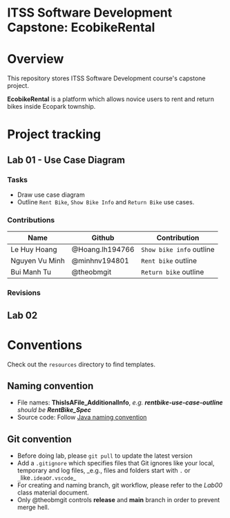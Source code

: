 # ITSS Software Development Capstone: EcobikeRental

# Overview

This repository stores ITSS Software Development course's capstone project.

**EcobikeRental** is a platform which allows novice users to rent and return bikes inside Ecopark township.

# Project tracking

## Lab 01 - Use Case Diagram

### Tasks

- Draw use case diagram
- Outline `Rent Bike`, `Show Bike Info` and `Return Bike` use cases.

### Contributions

| Name           | Github          | Contribution             |
| -------------- | --------------- | ------------------------ |
| Le Huy Hoang   | @Hoang.lh194766 | `Show bike info` outline |
| Nguyen Vu Minh | @minhnv194801   | `Rent bike` outline      |
| Bui Manh Tu    | @theobmgit      | `Return bike` outline    |

### Revisions

## Lab 02

# Conventions

Check out the `resources` directory to find templates.

## Naming convention

- File names: **ThisIsAFile_AdditionalInfo**, _e.g. **rentbike-use-case-outline** should be **RentBike_Spec**_
- Source code: Follow [Java naming convention](https://www.oracle.com/java/technologies/javase/codeconventions-namingconventions.html)

## Git convention

- Before doing lab, please `git pull` to update the latest version
- Add a `.gitignore` which specifies files that Git ignores like your local, temporary and log files, _e.g., files and folders start with `.` or `_`like`.idea`or`.vscode`\_
- For creating and naming branch, git workflow, please refer to the _Lab00_ class material document.
- Only @theobmgit controls **release** and **main** branch in order to prevent merge hell.
